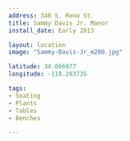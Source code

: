 ```yaml
---
address: 340 S. Reno St. 
title: Sammy Davis Jr. Manor 
install_date: Early 2013

layout: location
image: "Sammy-Davis-Jr_m200.jpg"

latitude: 34.066977
longitude: -118.283735

tags:	
- Seating
- Plants
- Tables
- Benches

---
```

